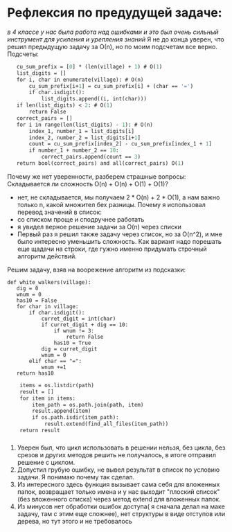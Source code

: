 # Рефлексия по предудущей задаче:
*в 4 классе у нас была работа над ошибками и это был очень сильный инструмент для усиления и урепления знаний*
Я  не до конца уверен, что решил предыдущую задачу за О(n), но по моим подсчетам все верно.
 Подсчеты:
 ```def white_walkers(village):
    cu_sum_prefix = [0] * (len(village) + 1) # O(1)
    list_digits = []
    for i, char in enumerate(village): # O(n)
        cu_sum_prefix[i+1] = cu_sum_prefix[i] + (char == '=')
        if char.isdigit():
            list_digits.append((i, int(char)))
    if len(list_digits) < 2: # O(1)
        return False
    correct_pairs = []
    for i in range(len(list_digits) - 1): # O(n)
        index_1, number_1 = list_digits[i]
        index_2, number_2 = list_digits[i+1]
        count = cu_sum_prefix[index_2] - cu_sum_prefix[index_1 + 1]
        if number_1 + number_2 == 10:
            correct_pairs.append(count == 3)
    return bool(correct_pairs) and all(correct_pairs) O(1)
```
Почему же нет уверенности, разберем страшные вопросы:
Складывается ли сложность O(n) + O(n) + O(1) + O(1)?
 - нет, не складывается, мы получаем 2 * O(n) + 2 * O(1), а нам важно только n, какой множител бех разницы.
 Почему я использовал перевод значений в список:
 - со списком проще и сподручнее работать
 - я увидел верное решение задачи за O(n) через списки
 - Первый раз я решил также задачу через список, но за O(n^2), и мне было интересно уменьшить сложность.
 Как вариант надо порешать еще щадачи на строки, где гужно именно придумать строчный алгоритм действий.

 Решим задачу, взяв на воорежение алгоритм из подсказки:
 ```
 def white_walkers(village):
    dig = 0
    wnum = 0
    has10 = False
    for char in village: 
        if char.isdigit():
            curret_digit = int(char)
            if curret_digit + dig == 10:
                if wnum != 3:
                    return False
                has10 = True
            dig = curret_digit
            wnum = 0
        elif char == "=":
            wnum +=1
    return has10
```





```def find_all_files(path):
    items = os.listdir(path)
    result = []
    for item in items:
        item_path = os.path.join(path, item)
        result.append(item)
        if os.path.isdir(item_path):
            result.extend(find_all_files(item_path))
    return result
```

###
1. Уверен был, что цикл использовать в решении нельзя, без цикла, без срезов и других методов решить не получалось, в итоге отправил решение с циклом.
2. Допустил грубую ошибку, не вывел результат в список по условию задачи. Я понимаю почему так сделал.
3. Из интересного здесь функция вызывает сама себя для вложенных папок, возвращает только имена и у нас выходит "плоский список"(без вложенного списка) через метод extend для вложенных папок.
4. Из минусов нет обработки ошибок доступа( я сначала делал на маке задачу, там с этим еще сложнее), нет структуры в виде отступов или дерева, но тут этого и не требовалось

